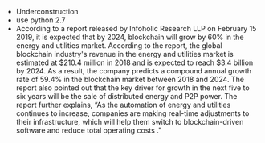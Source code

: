 - Underconstruction
- use python 2.7
- According to a report released by Infoholic Research LLP on February 15 2019, it is expected that by 2024, blockchain will grow by 60% in the energy and utilities market. According to the report, the global blockchain industry's revenue in the energy and utilities market is estimated at $210.4 million in 2018 and is expected to reach $3.4 billion by 2024. As a result, the company predicts a compound annual growth rate of 59.4% in the blockchain market between 2018 and 2024. The report also pointed out that the key driver for growth in the next five to six years will be the sale of distributed energy and P2P power. The report further explains, “As the automation of energy and utilities continues to increase, companies are making real-time adjustments to their infrastructure, which will help them switch to blockchain-driven software and reduce total operating costs ."
